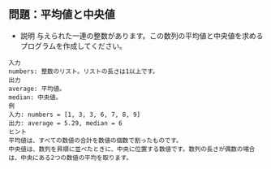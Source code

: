 ## 問題：平均値と中央値
- 説明
与えられた一連の整数があります。この数列の平均値と中央値を求めるプログラムを作成してください。

```
入力
numbers: 整数のリスト。リストの長さは1以上です。
出力
average: 平均値。
median: 中央値。
例
入力: numbers = [1, 3, 3, 6, 7, 8, 9]
出力: average = 5.29, median = 6
ヒント
平均値は、すべての数値の合計を数値の個数で割ったものです。
中央値は、数列を昇順に並べたときに、中央に位置する数値です。数列の長さが偶数の場合は、中央にある2つの数値の平均を取ります。
```
